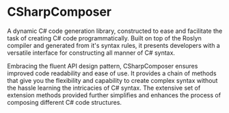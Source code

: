 # CSharpComposer

A dynamic C# code generation library, constructed to ease and facilitate the task of creating C# code programmatically. Built on top of the Roslyn compiler and generated from it's syntax rules, it presents developers with a versatile interface for constructing all manner of C# syntax.

Embracing the fluent API design pattern, CSharpComposer ensures improved code readability and ease of use. It provides a chain of methods that give you the flexibility and capability to create complex syntax without the hassle learning the intricacies of C# syntax. The extensive set of extension methods provided further simplifies and enhances the process of composing different C# code structures.
